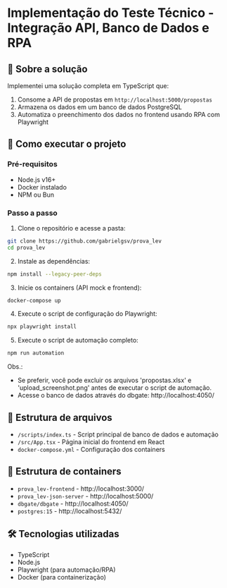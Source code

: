 # Implementação do Teste Técnico - Integração API, Banco de Dados e RPA

## 📝 Sobre a solução

Implementei uma solução completa em TypeScript que:

1. Consome a API de propostas em `http://localhost:5000/propostas`
2. Armazena os dados em um banco de dados PostgreSQL
3. Automatiza o preenchimento dos dados no frontend usando RPA com Playwright

## 🔧 Como executar o projeto

### Pré-requisitos
- Node.js v16+
- Docker instalado
- NPM ou Bun

### Passo a passo

1. Clone o repositório e acesse a pasta:
```bash
git clone https://github.com/gabrielgsv/prova_lev
cd prova_lev
```

2. Instale as dependências:
```bash
npm install --legacy-peer-deps
```

3. Inicie os containers (API mock e frontend):
```bash
docker-compose up
```

4. Execute o script de configuração do Playwright:
```bash
npx playwright install
```

5. Execute o script de automação completo:
```bash
npm run automation
```

Obs.: 
- Se preferir, você pode excluir os arquivos 'propostas.xlsx' e 'upload_screenshot.png' antes de executar o script de automação.
- Acesse o banco de dados através do dbgate: http://localhost:4050/

## 📂 Estrutura de arquivos
- `/scripts/index.ts` - Script principal de banco de dados e automação
- `/src/App.tsx` - Página inicial do frontend em React
- `docker-compose.yml` - Configuração dos containers

## 🐋 Estrutura de containers
- `prova_lev-frontend` - http://localhost:3000/
- `prova_lev-json-server` - http://localhost:5000/
- `dbgate/dbgate` - http://localhost:4050/
- `postgres:15` - http://localhost:5432/

## 🛠️ Tecnologias utilizadas

- TypeScript
- Node.js
- Playwright (para automação/RPA)
- Docker (para containerização)

